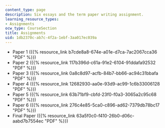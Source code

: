```yaml
---
content_type: page
description: Six essays and the term paper writing assignment.
learning_resource_types:
- Assignments
ocw_type: CourseSection
title: Assignments
uid: 1db2370c-ab7c-4f2a-1ebf-3aa017ec039a
---
```


*   Paper 1 ({{% resource_link b7cde8a8-674e-a01e-d7ca-7ac2067cca36 "PDF" %}})
*   Paper 2 ({{% resource_link 117b396d-c61a-91e2-6104-91ddafa92532 "PDF" %}})
*   Paper 3 ({{% resource_link 0a8c8d97-acfb-84b7-bb66-ac94c31bbafa "PDF" %}})
*   Paper 4 ({{% resource_link 12682930-aa0e-93d9-ac99-1c6b33006128 "PDF" %}})
*   Paper 5 ({{% resource_link 63b71bf9-cbfd-23f0-f0a3-3065a2c95c68 "PDF" %}})
*   Paper 6 ({{% resource_link 276c4e85-5ca0-c896-ad62-7379db78bc17 "PDF" %}})
*   Final Paper ({{% resource_link 63a5f0c0-f410-26b0-d06c-aabd7b7554ec "PDF" %}})